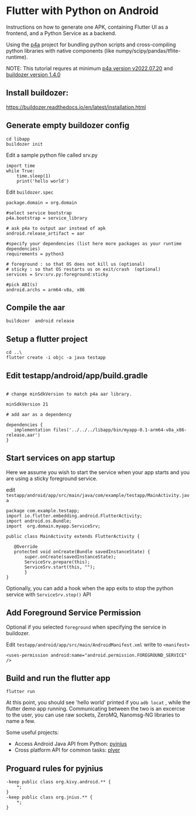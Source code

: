 # Flutter with Python on Android

 Instructions on how to generate one APK, containing Flutter UI as a frontend, and a Python Service as a backend.
 
 Using the [p4a](https://python-for-android.readthedocs.io/en/latest/) project for bundling python scripts and cross-compiling python libraries with native components (like numpy/scipy/pandas/tflite-runtime). 
 
NOTE: This tutorial requres at minimum [p4a version v2022.07.20](https://github.com/kivy/python-for-android/releases/tag/v2022.07.20)  and [buildozer version 1.4.0](https://github.com/kivy/buildozer/releases/tag/1.4.0)
## Install buildozer:
 https://buildozer.readthedocs.io/en/latest/installation.html

## Generate empty buildozer config

```
cd libapp
buildozer init
```

Edit a sample python file called srv.py

```
import time
while True:
    time.sleep(1)
    print('hello world')
```

Edit `buildozer.spec`

```
package.domain = org.domain

#select service bootstrap 
p4a.bootstrap = service_library 

# ask p4a to output aar instead of apk 
android.release_artifact = aar

#specify your dependencies (list here more packages as your runtime dependencies)
requirements = python3

# foreground : so that OS does not kill us (optional)
# sticky : so that OS restarts us on exit/crash  (optional)
services = Srv:srv.py:foreground:sticky  

#pick ABI(s)  
android.archs = arm64-v8a, x86
```

## Compile the aar 

`buildozer  android release`

##  Setup a flutter project
```
cd ..\
flutter create -i objc -a java testapp
```


## Edit testapp/android/app/build.gradle 

 ```

# change minSdkVersion to match p4a aar library. 

 minSdkVersion 21 

# add aar as a dependency 

dependencies { 
    implementation files('../../../libapp/bin/myapp-0.1-arm64-v8a_x86-release.aar') 
} 

 ```

## Start services on app startup


 Here we assume you wish to start the service when your app starts and you are using a sticky foreground service.
 



edit `testapp/android/app/src/main/java/com/example/testapp/MainActivity.java` 

 ```
package com.example.testapp; 
import io.flutter.embedding.android.FlutterActivity; 
import android.os.Bundle; 
import  org.domain.myapp.ServiceSrv; 

public class MainActivity extends FlutterActivity { 

    @Override 
    protected void onCreate(Bundle savedInstanceState) { 
        super.onCreate(savedInstanceState); 
        ServiceSrv.prepare(this); 
        ServiceSrv.start(this, ""); 
        } 
} 
```
Optionally, you can add a hook when the app exits to stop the python service with `ServiceSrv.stop()` API

##  Add Foreground Service Permission

Optional if you selected `foreground` when specifying the service in buildozer.

Edit `testapp/android/app/src/main/AndroidManifest.xml`
write to `<manifest>`

   ` <uses-permission android:name="android.permission.FOREGROUND_SERVICE" /> `

 


## Build and run the flutter app 

`flutter run`
  
At this point, you should see 'hello world' printed if you `adb locat` , while the flutter demo app running.  Communicating between the two is an excercse to the user,  you can use raw sockets, ZeroMQ, Nanomsg-NG libraries to name a few.

Some useful projects:
 - Access Android Java API from Python: [pyjnius](https://pyjnius.readthedocs.io/en/stable/)
 - Cross platform API for common tasks: [plyer](https://github.com/kivy/plyer)

## Proguard rules for pyjnius

```
-keep public class org.kivy.android.** {
    *;
}
-keep public class org.jnius.** {
    *;
}
```

 

